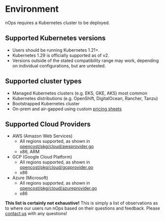 # Environment

nOps requires a Kubernetes cluster to be deployed.

## Supported Kubernetes versions

* Users should be running Kubernetes 1.21+.
* Kubernetes 1.29 is officially supported as of v2.
* Versions outside of the stated compatibility range may work, depending on individual configurations, but are untested.

## Supported cluster types

* Managed Kubernetes clusters (e.g. EKS, GKE, AKS) most common
* Kubernetes distributions (e.g. OpenShift, DigitalOcean, Rancher, Tanzu)
* Bootstrapped Kubernetes cluster
* On-prem and air-gapped using custom [pricing sheets](/install-and-configure/install/provider-installations/air-gapped.md#how-do-i-configure-prices-for-my-on-premise-assets)

## Supported Cloud Providers

* AWS (Amazon Web Services)
  * All regions supported, as shown in [opencost/pkg/cloud/awsprovider.go](https://github.com/opencost/opencost/blob/0c2f063052723a65ca62a4c75be23392806b6fac/pkg/cloud/awsprovider.go#L111)
  * x86, ARM
* GCP (Google Cloud Platform)
  * All regions supported, as shown in [opencost/pkg/cloud/gcpprovider.go](https://github.com/opencost/opencost/blob/0c2f063052723a65ca62a4c75be23392806b6fac/pkg/cloud/gcpprovider.go#L41)
  * x86
* Azure (Microsoft)
  * All regions supported, as shown in [opencost/pkg/cloud/azureprovider.go](https://github.com/opencost/opencost/blob/0c2f063052723a65ca62a4c75be23392806b6fac/pkg/cloud/azureprovider.go#L82)
  * x86

**This list is certainly not exhaustive!** This is simply a list of observations as to where our users run nOps based on their questions and feedback. Please [contact us](/CONTACT.md) with any questions!
